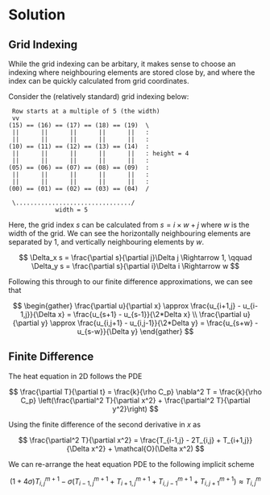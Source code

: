 # Solution

## Grid Indexing

While the grid indexing can be arbitary, it makes sense to choose an indexing
where neighbouring elements are stored close by, and where the index can be
quickly calculated from grid coordinates.

Consider the (relatively standard) grid indexing below:

```
 Row starts at a multiple of 5 (the width)
 vv
(15) == (16) == (17) == (18) == (19)  \
 ||      ||      ||      ||      ||   :
 ||      ||      ||      ||      ||   :
(10) == (11) == (12) == (13) == (14)  :
 ||      ||      ||      ||      ||   : height = 4
 ||      ||      ||      ||      ||   :
(05) == (06) == (07) == (08) == (09)  :
 ||      ||      ||      ||      ||   :
 ||      ||      ||      ||      ||   :
(00) == (01) == (02) == (03) == (04)  /

 \................................/
             width = 5
```

Here, the grid index $s$ can be calculated from $s = i\times w + j$ where $w$
is the width of the grid. We can see the horizontally neighbouring elements are
separated by 1, and vertically neighbouring elements by $w$.

$$
\Delta_x s = \frac{\partial s}{\partial j}\Delta j \Rightarrow 1,
\qquad
\Delta_y s = \frac{\partial s}{\partial i}\Delta i \Rightarrow w
$$

Following this through to our finite difference approximations, we can see that

$$
\begin{gather}
\frac{\partial u}{\partial x}
\approx \frac{u_{i+1,j} - u_{i-1,j}}{\Delta x}
= \frac{u_{s+1} - u_{s-1}}{\2*Delta x}
\\
\frac{\partial u}{\partial y}
\approx \frac{u_{i,j+1} - u_{i,j-1}}{\2*Delta y}
= \frac{u_{s+w} - u_{s-w}}{\Delta y}
\end{gather}
$$

## Finite Difference

The heat equation in 2D follows the PDE

$$
\frac{\partial T}{\partial t}
= \frac{k}{\rho C_p} \nabla^2 T
= \frac{k}{\rho C_p} \left(\frac{\partial^2 T}{\partial x^2} + \frac{\partial^2 T}{\partial y^2}\right)
$$

Using the finite difference of the second derivative in $x$ as

$$
\frac{\partial^2 T}{\partial x^2} = \frac{T_{i-1,j} - 2T_{i,j} +
T_{i+1,j}}{\Delta x^2} + \mathcal{O}(\Delta x^2)
$$

We can re-arrange the heat equation PDE to the following implicit scheme

$$
(1+4\sigma)T_{i,j}^{m+1} -
\sigma \left(
T_{i-1,j}^{m+1} +
T_{i+1,j}^{m+1} +
T_{i,j-1}^{m+1} +
T_{i,j+1}^{m+1}
\right) \approx T_{i,j}^m
$$
